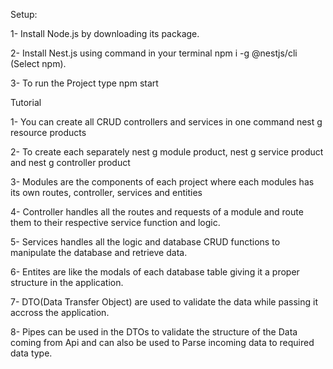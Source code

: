 Setup:

1- Install Node.js by downloading its package.

2- Install Nest.js using command in your terminal npm i -g @nestjs/cli (Select npm).

3- To run the Project type npm start

Tutorial

1- You can create all CRUD controllers and services in one command nest g resource products

2- To create each separately nest g module product, nest g service product and nest g controller product

3- Modules are the components of each project where each modules has its own routes, controller, services and entities

4- Controller handles all the routes and requests of a module and route them to their respective service function and logic.

5- Services handles all the logic and database CRUD functions to manipulate the database and retrieve data.

6- Entites are like the modals of each database table giving it a proper structure in the application.

7- DTO(Data Transfer Object) are used to validate the data while passing it accross the application.

8- Pipes can be used in the DTOs to validate the structure of the Data coming from Api and can also be used to Parse incoming data to required data type.
